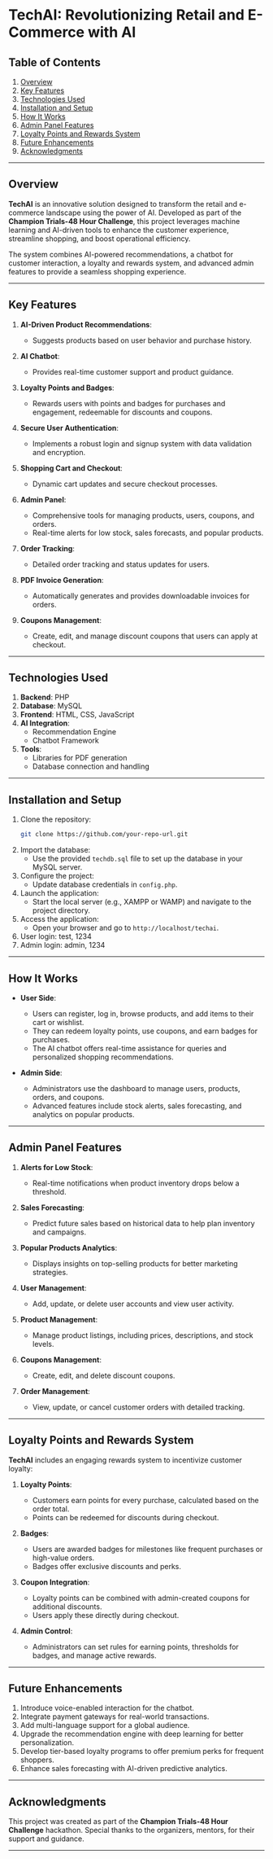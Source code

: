 
# TechAI: Revolutionizing Retail and E-Commerce with AI

## Table of Contents
1. [Overview](#overview)
2. [Key Features](#key-features)
3. [Technologies Used](#technologies-used)
4. [Installation and Setup](#installation-and-setup)
5. [How It Works](#how-it-works)
6. [Admin Panel Features](#admin-panel-features)
7. [Loyalty Points and Rewards System](#loyalty-points-and-rewards-system)
8. [Future Enhancements](#future-enhancements)
9. [Acknowledgments](#acknowledgments)

---

## Overview

**TechAI** is an innovative solution designed to transform the retail and e-commerce landscape using the power of AI. Developed as part of the **Champion Trials-48 Hour Challenge**, this project leverages machine learning and AI-driven tools to enhance the customer experience, streamline shopping, and boost operational efficiency.

The system combines AI-powered recommendations, a chatbot for customer interaction, a loyalty and rewards system, and advanced admin features to provide a seamless shopping experience.

---

## Key Features

1. **AI-Driven Product Recommendations**:
   - Suggests products based on user behavior and purchase history.

2. **AI Chatbot**:
   - Provides real-time customer support and product guidance.

3. **Loyalty Points and Badges**:
   - Rewards users with points and badges for purchases and engagement, redeemable for discounts and coupons.

4. **Secure User Authentication**:
   - Implements a robust login and signup system with data validation and encryption.

5. **Shopping Cart and Checkout**:
   - Dynamic cart updates and secure checkout processes.

6. **Admin Panel**:
   - Comprehensive tools for managing products, users, coupons, and orders.
   - Real-time alerts for low stock, sales forecasts, and popular products.

7. **Order Tracking**:
   - Detailed order tracking and status updates for users.

8. **PDF Invoice Generation**:
   - Automatically generates and provides downloadable invoices for orders.

9. **Coupons Management**:
   - Create, edit, and manage discount coupons that users can apply at checkout.

---

## Technologies Used

1. **Backend**: PHP
2. **Database**: MySQL
3. **Frontend**: HTML, CSS, JavaScript
4. **AI Integration**:
   - Recommendation Engine
   - Chatbot Framework
5. **Tools**:
   - Libraries for PDF generation
   - Database connection and handling

---

## Installation and Setup

1. Clone the repository:
   ```bash
   git clone https://github.com/your-repo-url.git
   ```
2. Import the database:
   - Use the provided `techdb.sql` file to set up the database in your MySQL server.
3. Configure the project:
   - Update database credentials in `config.php`.
4. Launch the application:
   - Start the local server (e.g., XAMPP or WAMP) and navigate to the project directory.
5. Access the application:
   - Open your browser and go to `http://localhost/techai`.
6. User login: test, 1234
7. Admin login: admin, 1234

---

## How It Works

- **User Side**:
  - Users can register, log in, browse products, and add items to their cart or wishlist.
  - They can redeem loyalty points, use coupons, and earn badges for purchases.
  - The AI chatbot offers real-time assistance for queries and personalized shopping recommendations.

- **Admin Side**:
  - Administrators use the dashboard to manage users, products, orders, and coupons.
  - Advanced features include stock alerts, sales forecasting, and analytics on popular products.

---

## Admin Panel Features

1. **Alerts for Low Stock**:
   - Real-time notifications when product inventory drops below a threshold.

2. **Sales Forecasting**:
   - Predict future sales based on historical data to help plan inventory and campaigns.

3. **Popular Products Analytics**:
   - Displays insights on top-selling products for better marketing strategies.

4. **User Management**:
   - Add, update, or delete user accounts and view user activity.

5. **Product Management**:
   - Manage product listings, including prices, descriptions, and stock levels.

6. **Coupons Management**:
   - Create, edit, and delete discount coupons.

7. **Order Management**:
   - View, update, or cancel customer orders with detailed tracking.

---

## Loyalty Points and Rewards System

**TechAI** includes an engaging rewards system to incentivize customer loyalty:

1. **Loyalty Points**:
   - Customers earn points for every purchase, calculated based on the order total.
   - Points can be redeemed for discounts during checkout.

2. **Badges**:
   - Users are awarded badges for milestones like frequent purchases or high-value orders.
   - Badges offer exclusive discounts and perks.

3. **Coupon Integration**:
   - Loyalty points can be combined with admin-created coupons for additional discounts.
   - Users apply these directly during checkout.

4. **Admin Control**:
   - Administrators can set rules for earning points, thresholds for badges, and manage active rewards.

---

## Future Enhancements

1. Introduce voice-enabled interaction for the chatbot.
2. Integrate payment gateways for real-world transactions.
3. Add multi-language support for a global audience.
4. Upgrade the recommendation engine with deep learning for better personalization.
5. Develop tier-based loyalty programs to offer premium perks for frequent shoppers.
6. Enhance sales forecasting with AI-driven predictive analytics.

---

## Acknowledgments

This project was created as part of the **Champion Trials-48 Hour Challenge** hackathon. Special thanks to the organizers, mentors, for their support and guidance.

---


